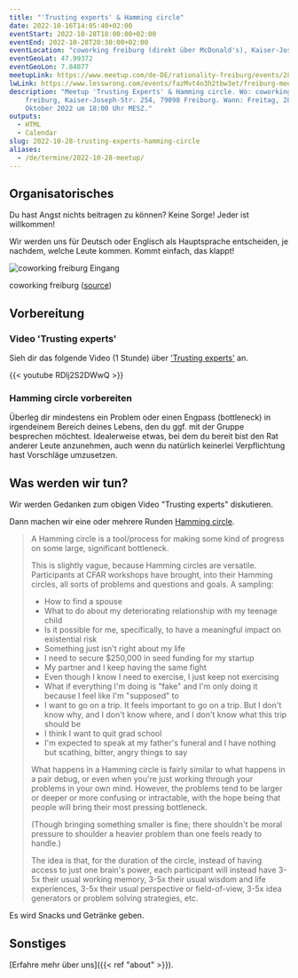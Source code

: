 ```yaml
---
title: "'Trusting experts' & Hamming circle"
date: 2022-10-16T14:05:40+02:00
eventStart: 2022-10-28T18:00:00+02:00
eventEnd: 2022-10-28T20:30:00+02:00
eventLocation: "coworking freiburg (direkt über McDonald's), Kaiser-Joseph-Str. 254, 79098 Freiburg"
eventGeoLat: 47.99372
eventGeoLon: 7.84877
meetupLink: https://www.meetup.com/de-DE/rationality-freiburg/events/289147026/
lwLink: https://www.lesswrong.com/events/fazMvt4n3h2tbw3et/freiburg-meetup
description: "Meetup 'Trusting Experts' & Hamming circle. Wo: coworking
    freiburg, Kaiser-Joseph-Str. 254, 79098 Freiburg. Wann: Freitag, 28.
    Oktober 2022 um 18:00 Uhr MESZ."
outputs:
  - HTML
  - Calendar
slug: 2022-10-28-trusting-experts-hamming-circle
aliases:
  - /de/termine/2022-10-28-meetup/
---
```


## Organisatorisches

Du hast Angst nichts beitragen zu können? Keine Sorge! Jeder ist willkommen!

Wir werden uns für Deutsch oder Englisch als Hauptsprache entscheiden, je
nachdem, welche Leute kommen. Kommt einfach, das klappt!

![coworking freiburg Eingang](/images/coworking-freiburg.jpg 'coworking freiburg Eingang')

coworking freiburg ([source](https://coworking-freiburg.de/en/contact/))


## Vorbereitung

### Video 'Trusting experts'

Sieh dir das folgende Video (1 Stunde) über ['Trusting
experts'](https://www.youtube.com/watch?v=RDlj2S2DWwQ) an.

{{< youtube RDlj2S2DWwQ >}}

### Hamming circle vorbereiten

Überleg dir mindestens ein Problem oder einen Engpass (bottleneck) in
irgendeinem Bereich deines Lebens, den du ggf. mit der Gruppe besprechen
möchtest. Idealerweise etwas, bei dem du bereit bist den Rat anderer Leute
anzunehmen, auch wenn du natürlich keinerlei Verpflichtung hast Vorschläge
umzusetzen.


## Was werden wir tun?

Wir werden Gedanken zum obigen Video "Trusting experts" diskutieren.

Dann machen wir eine oder mehrere Runden [Hamming
circle](https://www.lesswrong.com/posts/xAqRkrnjJTMZ6YmZA/appendix-how-to-run-a-successful-hamming-circle).

> A Hamming circle is a tool/process for making some kind of progress on some
> large, significant bottleneck.
>
> This is slightly vague, because Hamming circles are versatile.
> Participants at CFAR workshops have brought, into their Hamming circles,
> all sorts of problems and questions and goals.  A sampling:
>
> * How to find a spouse
> * What to do about my deteriorating relationship with my teenage child
> * Is it possible for me, specifically, to have a meaningful impact on
>   existential risk
> * Something just isn't right about my life
> * I need to secure $250,000 in seed funding for my startup
> * My partner and I keep having the same fight
> * Even though I know I need to exercise, I just keep not exercising
> * What if everything I'm doing is "fake" and I'm only doing it because I feel
>   like I'm "supposed" to
> * I want to go on a trip.  It feels important to go on a trip.  But I don't
>   know why, and I don't know where, and I don't know what this trip should be
> * I think I want to quit grad school
> * I'm expected to speak at my father's funeral and I have nothing but
>   scathing, bitter, angry things to say
>
> What happens in a Hamming circle is fairly similar to what happens in a pair
> debug, or even when you're just working through your problems in your own
> mind.  However, the problems tend to be larger or deeper or more confusing or
> intractable, with the hope being that people will bring their most pressing
> bottleneck.
>
> (Though bringing something smaller is fine; there shouldn't be moral pressure
> to shoulder a heavier problem than one feels ready to handle.)
>
> The idea is that, for the duration of the circle, instead of having access to
> just one brain's power, each participant will instead have 3-5x their usual
> working memory, 3-5x their usual wisdom and life experiences, 3-5x their
> usual perspective or field-of-view, 3-5x idea generators or problem solving
> strategies, etc.

Es wird Snacks und Getränke geben.


## Sonstiges

[Erfahre mehr über uns]({{< ref "about" >}}).
